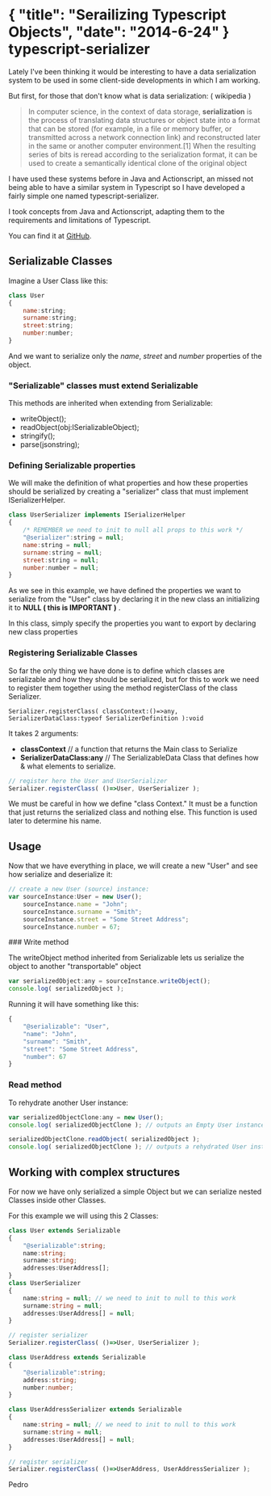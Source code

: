 {
    "title": "Serailizing Typescript Objects",
    "date": "2014-6-24"
}
typescript-serializer
=====================

Lately I've been thinking it would be interesting to have a data serialization system to be used in some client-side developments in which I am working.

But first, for those that don't know what is data serialization: ( wikipedia )

> In computer science, in the context of data storage, **serialization** is the process of translating data structures or object state into a format that can be stored (for example, in a file or memory buffer, or transmitted across a network connection link) and reconstructed later in the same or another computer environment.[1] When the resulting series of bits is reread according to the serialization format, it can be used to create a semantically identical clone of the original object


I have used these systems before in Java and Actionscript, an missed not being able to have a similar system in Typescript so I have developed a fairly simple one named typescript-serializer.

I took concepts from Java and Actionscript, adapting them to the requirements and limitations of Typescript.

You can find it at [GitHub](https://github.com/xperiments/typescript-serializer).


## Serializable Classes

Imagine a User Class like this:

```javascript
class User
{
	name:string;
	surname:string;
	street:string;
	number:number;
}
```

And we want to serialize only the *name*, *street* and *number* properties of the object.


### "Serializable" classes must extend Serializable

This methods are inherited when extending from Serializable:

* writeObject();
* readObject(obj:ISerializableObject);
* stringify();
* parse(jsonstring);


### Defining Serializable properties

We will make the definition of what properties and how these properties should be serialized by creating a "serializer" class that must implement ISerializerHelper. 

```javascript
class UserSerializer implements ISerializerHelper
{
	/* REMEMBER we need to init to null all props to this work */
	"@serializer":string = null; 
    name:string = null;
    surname:string = null;
	street:string = null;
    number:number = null; 
}
```

As we see in this example, we have defined the properties we want to serialize from the "User" class by declaring it in the new class an initializing it to **NULL ( this is IMPORTANT )** .

In this class, simply specify the properties you want to export by declaring new class properties


### Registering Serializable Classes

So far the only thing we have done is to define which classes are serializable and how they should be serialized, but for this to work we need to register them together using the method registerClass of the class Serializer.

	Serializer.registerClass( classContext:()=>any, SerializerDataClass:typeof SerializerDefinition ):void

It takes 2 arguments:

* **classContext** // a function that returns the Main class to Serialize
* **SerializerDataClass:any** // The SerializableData Class that defines how & what elements to serialize.


```javascript
// register here the User and UserSerializer
Serializer.registerClass( ()=>User, UserSerializer );
```

We must be careful in how we define "class Context." It must be a function that just returns the serialized class and nothing else. This function is used later to determine his name.

## Usage

Now that we have everything in place, we will create a new "User" and see how serialize and deserialize it:

```javascript
// create a new User (source) instance:
var sourceInstance:User = new User();
    sourceInstance.name = "John";
    sourceInstance.surname = "Smith";
    sourceInstance.street = "Some Street Address";
    sourceInstance.number = 67;
```

### Write method


The writeObject method inherited from Serializable lets us serialize the object to another "transportable" object

```javascript
var serializedObject:any = sourceInstance.writeObject();
console.log( serializedObject );
```
Running it will have something like this:

```javascript
{
    "@serializable": "User",
    "name": "John",
    "surname": "Smith",
    "street": "Some Street Address",
    "number": 67
}
```

### Read method

To rehydrate another User instance:

```javascript
var serializedObjectClone:any = new User();
console.log( serializedObjectClone ); // outputs an Empty User instance

serializedObjectClone.readObject( serializedObject );
console.log( serializedObjectClone ); // outputs a rehydrated User instance
```

## Working with complex structures

For now we have only serialized a simple Object but we can serialize nested Classes inside other Classes.

For this example we will using this 2 Classes:
```typescript
class User extends Serializable
{
    "@serializable":string;
    name:string;
    surname:string;
    addresses:UserAddress[];
}
class UserSerializer
{
    name:string = null; // we need to init to null to this work
    surname:string = null;
    addresses:UserAddress[] = null;
}

// register serializer
Serializer.registerClass( ()=>User, UserSerializer );

class UserAddress extends Serializable
{
    "@serializable":string;
    address:string;
    number:number;
}

class UserAddressSerializer extends Serializable
{
    name:string = null; // we need to init to null to this work
    surname:string = null;
    addresses:UserAddress[] = null;
}

// register serializer
Serializer.registerClass( ()=>UserAddress, UserAddressSerializer );

```

Pedro